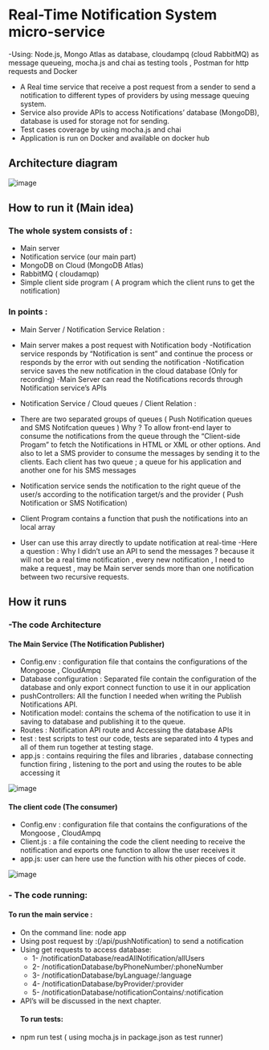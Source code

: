 # Real-Time Notification System micro-service 

-Using: Node.js, Mongo Atlas as database, cloudampq (cloud RabbitMQ) as message queueing, mocha.js and chai as
testing tools , Postman for http requests and Docker
- A Real time service that receive a post request from a sender to send a notification to different types of providers by
using message queuing system.
- Service also provide APIs to access Notifications’ database (MongoDB), database is used for storage not for sending.
- Test cases coverage by using mocha.js and chai
- Application is run on Docker and available on docker hub

## Architecture diagram 

![image](https://user-images.githubusercontent.com/42626745/120558885-69436280-c400-11eb-85dd-06d862f64aa6.png)


## How to run it (Main idea) 

### The whole system consists of :
 - Main server 
 - Notification service (our main part)
 - MongoDB on Cloud (MongoDB Atlas) 
 - RabbitMQ ( cloudamqp)
 - Simple client side program ( A program which the client runs to get the notification)

### In points :
 - Main Server / Notification Service Relation :
  - Main server makes a post request with Notification body
  -Notification service responds by “Notification is sent” and continue the process or responds by the error with out sending the notification
  -Notification service saves the new notification in the cloud database (Only for recording)
  -Main Server can read the Notifications records through Notification service’s APIs
  
- Notification Service / Cloud queues / Client Relation :
 - There are two separated groups of queues ( Push Notification queues and SMS Notifcation queues ) Why ? To allow front-end layer to consume the notifications from the queue    through the “Client-side Progam” to fetch the Notifications in HTML or XML or other options. And also to let a SMS provider to consume the messages by sending it to the clients.
Each client has two queue ; a queue for his application and another one for his SMS messages
 - Notification service sends the notification to the right queue of the user/s according to the notification target/s and the provider ( Push Notification or SMS Notification)
 - Client Program contains a function that push the notifications into an local array
 - User can use this array directly to update notification at real-time
 -Here a question : Why I didn’t use an API to send the messages ? because it will not be a real time notification , every new notification , I need to make a request , may be Main server sends more than one notification between two recursive requests.
 
 ## How it runs
 ### -The code Architecture
   #### The Main Service (The Notification Publisher)
   - Config.env : configuration file that contains the configurations of the Mongoose , CloudAmpq
   - Database configuration : Separated file contain the configuration of the database and only export connect function to use it in our application
   - pushControllers: All the function I needed when writing the Publish Notifications API.
   - Notification model: contains the schema of the notification to use it in saving to database and publishing it to the queue.
   - Routes : Notification API route and Accessing the database APIs
   - test : test scripts to test our code, tests are separated into 4 types and all of them run together at testing stage.
   - app.js : contains requiring the files and libraries , database connecting function firing , listening to the port and using the routes to be able accessing it

![image](https://user-images.githubusercontent.com/42626745/120559615-9d6b5300-c401-11eb-90c8-d1005f3af17f.png)

   #### The client code (The consumer)
   - Config.env : configuration file that contains the configurations of the Mongoose , CloudAmpq
   - Client.js : a file containing the code the client needing to receive the notification and exports one function to allow the user receives it
   - app.js: user can here use the function with his other pieces of code.
   
   ![image](https://user-images.githubusercontent.com/42626745/120559697-c5f34d00-c401-11eb-9832-844ef437536d.png)
   
  ### - The code running:
  
   #### To run the main service :
 - On the command line: node app
 - Using post request by :(/api/pushNotification) to send a notification
 - Using get requests to access database:
   - 1- /notificationDatabase/readAllNotification/allUsers
   - 2- /notificationDatabase/byPhoneNumber/:phoneNumber
   - 3- /notificationDatabase/byLanguage/:language
   - 4- /notificationDatabase/byProvider/:provider
   - 5- /notificationDatabase/notificationContains/:notification
 - API’s will be discussed in the next chapter.
   #### To run tests:
 - npm run test ( using mocha.js in package.json as test runner)



